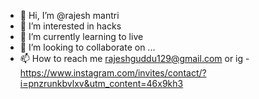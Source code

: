 - 👋 Hi, I’m @rajesh mantri
- 👀 I’m interested in hacks
- 🌱 I’m currently learning to live
- 💞️ I’m looking to collaborate on ...
- 📫 How to reach me rajeshguddu129@gmail.com
  or ig - https://www.instagram.com/invites/contact/?i=pnzrunkbvlxv&utm_content=46x9kh3
